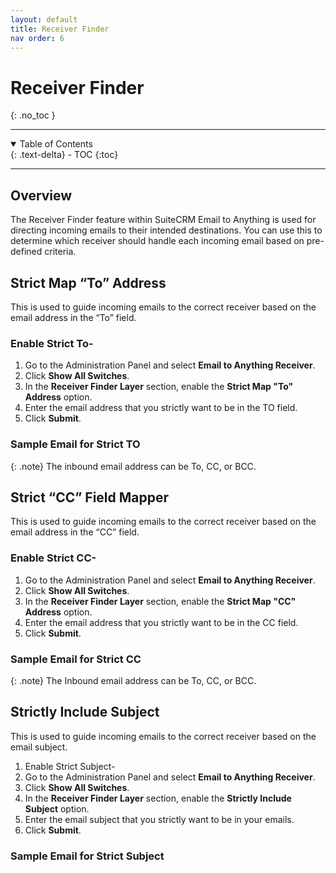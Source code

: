 ```yaml
---
layout: default
title: Receiver Finder
nav order: 6
---
```

# Receiver Finder
{: .no_toc }

---

<details open markdown="block">
  <summary>
        Table of Contents
  </summary>
  {: .text-delta}
- TOC
{:toc}
</details>

---

## Overview

The Receiver Finder feature within SuiteCRM Email to Anything is used for directing incoming emails to their intended destinations. You can use this to determine which receiver should handle each incoming email based on pre-defined criteria.

## Strict Map “To” Address

This is used to guide incoming emails to the correct receiver based on the email address in the “To” field.

### Enable Strict To-

1. Go to the Administration Panel and select **Email to Anything Receiver**.
1. Click **Show All Switches**.
1. In the **Receiver Finder Layer** section, enable the **Strict Map "To" Address** option.
1. Enter the email address that you strictly want to be in the TO field.
1. Click **Submit**.

### Sample Email for Strict TO

{: .note}
The inbound email address can be To, CC, or BCC.

## Strict “CC” Field Mapper

This is used to guide incoming emails to the correct receiver based on the email address in the “CC” field. 

### Enable Strict CC-

1. Go to the Administration Panel and select **Email to Anything Receiver**.
1. Click **Show All Switches**.
1. In the **Receiver Finder Layer** section, enable the **Strict Map "CC" Address** option.
1. Enter the email address that you strictly want to be in the CC field.
1. Click **Submit**.

### Sample Email for Strict CC

{: .note}
The Inbound email address can be To, CC, or BCC.

## Strictly Include Subject

This is used to guide incoming emails to the correct receiver based on the email subject. 

1. Enable Strict Subject-
1. Go to the Administration Panel and select **Email to Anything Receiver**.
1. Click **Show All Switches**.
1. In the **Receiver Finder Layer** section, enable the **Strictly Include Subject** option.
1. Enter the email subject that you strictly want to be in your emails.
1. Click **Submit**.

### Sample Email for Strict Subject
